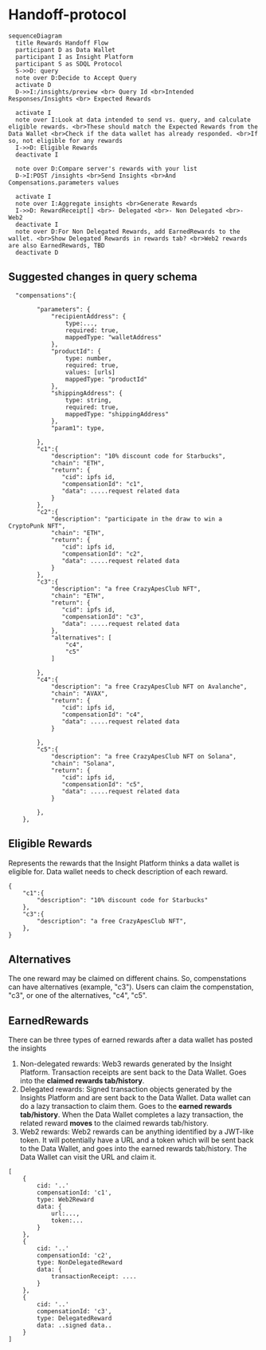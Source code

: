 # Handoff-protocol
```mermaid
sequenceDiagram
  title Rewards Handoff Flow
  participant D as Data Wallet
  participant I as Insight Platform
  participant S as SDQL Protocol
  S->>D: query
  note over D:Decide to Accept Query
  activate D
  D->>I:/insights/preview <br> Query Id <br>Intended Responses/Insights <br> Expected Rewards

  activate I
  note over I:Look at data intended to send vs. query, and calculate eligible rewards. <br>These should match the Expected Rewards from the Data Wallet <br>Check if the data wallet has already responded. <br>If so, not eligible for any rewards
  I->>D: Eligible Rewards
  deactivate I

  note over D:Compare server's rewards with your list
  D->I:POST /insights <br>Send Insights <br>And Compensations.parameters values

  activate I
  note over I:Aggregate insights <br>Generate Rewards
  I->>D: RewardReceipt[] <br>- Delegated <br>- Non Delegated <br>- Web2
  deactivate I
  note over D:For Non Delegated Rewards, add EarnedRewards to the wallet. <br>Show Delegated Rewards in rewards tab? <br>Web2 rewards are also EarnedRewards, TBD
  deactivate D
```

## Suggested changes in query schema
```
  "compensations":{
    
        "parameters": {
            "recipientAddress": {
                type:...,
                required: true,
                mappedType: "walletAddress"
            },
            "productId": {
                type: number,
                required: true,
                values: [urls]
                mappedType: "productId"
            },
            "shippingAddress": {
                type: string,
                required: true,
                mappedType: "shippingAddress"
            },
            "param1": type,

        },
        "c1":{
            "description": "10% discount code for Starbucks",
            "chain": "ETH",
            "return": {
               "cid": ipfs id,
               "compensationId": "c1",
               "data": .....request related data
            }
        },
        "c2":{
            "description": "participate in the draw to win a CryptoPunk NFT",
            "chain": "ETH",
            "return": {
               "cid": ipfs id,
               "compensationId": "c2",
               "data": .....request related data
            }
        },
        "c3":{
            "description": "a free CrazyApesClub NFT",
            "chain": "ETH",
            "return": {
               "cid": ipfs id,
               "compensationId": "c3",
               "data": .....request related data
            },
            "alternatives": [
                "c4",
                "c5"
            ]
            
        },
        "c4":{
            "description": "a free CrazyApesClub NFT on Avalanche",
            "chain": "AVAX",
            "return": {
               "cid": ipfs id,
               "compensationId": "c4",
               "data": .....request related data
            }
            
        },
        "c5":{
            "description": "a free CrazyApesClub NFT on Solana",
            "chain": "Solana",
            "return": {
               "cid": ipfs id,
               "compensationId": "c5",
               "data": .....request related data
            }
            
        },
    },
```

## Eligible Rewards
Represents the rewards that the Insight Platform thinks a data wallet is eligible for. Data wallet needs to check description of each reward.
```
{
    "c1":{
        "description": "10% discount code for Starbucks"
    },
    "c3":{
        "description": "a free CrazyApesClub NFT",
    },
}
```

## Alternatives
The one reward may be claimed on different chains. So, compenstations can have alternatives (example, "c3"). Users can claim the compenstation, "c3", or one of the alternatives, "c4", "c5".

## EarnedRewards
There can be three types of earned rewards after a data wallet has posted the insights
1. Non-delegated rewards: Web3 rewards generated by the Insight Platform. Transaction receipts are sent back to the Data Wallet. Goes into the **claimed rewards tab/history**.
2. Delegated rewards: Signed transaction objects generated by the Insights Platform and are sent back to the Data Wallet. Data wallet can do a lazy transaction to claim them. Goes to the **earned rewards tab/history**. When the Data Wallet completes a lazy transaction, the related reward **moves** to the claimed rewards tab/history.
3. Web2 rewards: Web2 rewards can be anything identified by a JWT-like token. It will potentially have a URL and a token which will be sent back to the Data Wallet, and goes into the earned rewards tab/history. The Data Wallet can visit the URL and claim it.

```
[
    {
        cid: '..'
        compensationId: 'c1',
        type: Web2Reward
        data: {
            url:...,
            token:...
        }
    },
    {
        cid: '..'
        compensationId: 'c2',
        type: NonDelegatedReward
        data: {
            transactionReceipt: ....
        }
    },
    {
        cid: '..'
        compensationId: 'c3',
        type: DelegatedReward
        data: ..signed data..
    }
]
```